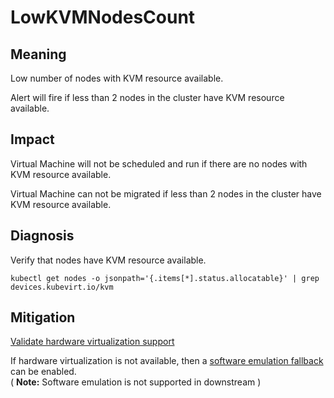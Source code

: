 # LowKVMNodesCount

## Meaning

Low number of nodes with KVM resource available.

Alert will fire if less than 2 nodes in the cluster have KVM resource available.

## Impact

Virtual Machine will not be scheduled and run if there are no nodes with KVM resource available.

Virtual Machine can not be migrated if less than 2 nodes in the cluster have KVM resource available.

## Diagnosis

Verify that nodes have KVM resource available.
```
kubectl get nodes -o jsonpath='{.items[*].status.allocatable}' | grep devices.kubevirt.io/kvm
```

## Mitigation

[Validate hardware virtualization support](https://kubevirt.io/user-guide/operations/installation/#validate-hardware-virtualization-support)

If hardware virtualization is not available, then a [software emulation fallback](https://github.com/kubevirt/kubevirt/blob/master/docs/software-emulation.md) can be enabled.  
( **Note:** Software emulation is not supported in downstream )
